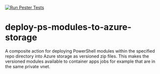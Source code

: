 [![Run Pester Tests](https://github.com/ethorneloe/deploy-ps-modules-to-azure-storage/actions/workflows/run-pester.yml/badge.svg)](https://github.com/ethorneloe/deploy-ps-modules-to-azure-storage/actions/workflows/run-pester.yml)

# deploy-ps-modules-to-azure-storage

A composite action for deploying PowerShell modules within the specified repo directory into Azure storage as versioned zip files.  This makes the versioned modules available to container apps jobs for example that are in the same private vnet.
